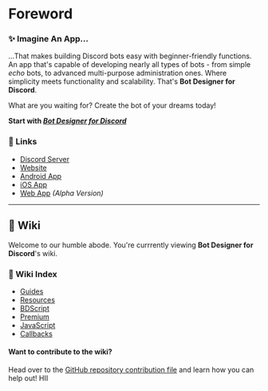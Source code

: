 # Foreword
### ✨ Imagine An App...
...That makes building Discord bots easy with beginner-friendly functions. An app that's capable of developing nearly all types of bots - from simple *echo* bots, to advanced multi-purpose administration ones. Where simplicity meets functionality and scalability. That's **Bot Designer for Discord**.

What are you waiting for? Create the bot of your dreams today!

**Start with [*Bot Designer for Discord*](https://botdesignerdiscord.com)**

### 📎 Links
- [Discord Server](https://botdesignerdiscord.com/discord)
- [Website](https://botdesignerdiscord.com/)
- [Android App](https://play.google.com/store/apps/details?id=com.jakubtomana.discordbotdesinger)
- [iOS App](https://apps.apple.com/app/bot-designer-for-discord/id1495536477)
- [Web App](https://botdesignerdiscord.com/app/) *(Alpha Version)*
---
## 📓 Wiki
Welcome to our humble abode. You're currrently viewing **Bot Designer for Discord**'s wiki.

### 📂 Wiki Index
- [Guides](./guides/introduction.md)
- [Resources](./resources/introduction.md)
- [BDScript](./bdscript/introduction.md)
- [Premium](./premium/introduction.md)
- [JavaScript](./javascript/introduction.md)
- [Callbacks](./callbacks/introduction.md)


#### Want to contribute to the wiki?
Head over to the [GitHub repository contribution file](https://github.com/NilPointer-Software/bdfd-wiki/blob/dev/CONTRIBUTING.md) and learn how you can help out! HII
